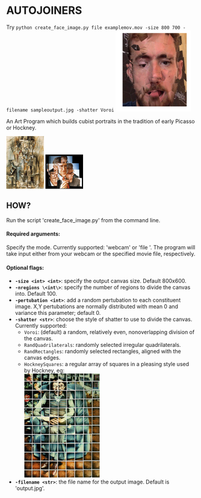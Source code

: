 # AUTOJOINERS

Try `python create_face_image.py file examplemov.mov -size 800 700 -filename sampleoutput.jpg -shatter Voroi`
<img src="sample_images/sampleoutput1.png" alt="Drawing" style="width: 200px;"/>


An Art Program which builds cubist portraits in the tradition of early Picasso or Hockney.

<img src="sample_images/picasso_manwithviolin.jpg" alt="Drawing" style="width: 100px;"/>
<img src="sample_images/hockney_joiner.jpg" alt="Drawing" style="width: 100px;"/>

## HOW?

Run the script 'create_face_image.py' from the command line.
#### Required arguments:
Specify the mode. Currently supported: 'webcam' or 'file <filename>'.
The program will take input either from your webcam or the specified movie file, respectively.

#### Optional flags:
* <b>`-size <int> <int>`</b>: specify the output canvas size. Default 800x600.
* <b>`-nregions \<int\>`</b>: specify the number of regions to divide the canvas into. Default 100.
* <b>`-pertubation <int>`</b>: add a random pertubation to each constituent image. X,Y pertubations are normally distributed with mean 0 and variance this parameter; default 0.
* <b>`-shatter <str>`</b>: choose the style of shatter to use to divide the canvas. Currently supported:
  * `Voroi`: (default) a random, relatively even, nonoverlapping division of the canvas.
  * `RandQuadrilaterals`: randomly selected irregular quadrilaterals.
  * `RandRectangles`: randomly selected rectangles, aligned with the canvas edges.
  * `HockneySquares`: a regular array of squares in a pleasing style used by Hockney, eg:
  <br/><img src="sample_images/hockney_squares.jpg" alt="Drawing" style="width: 200px;"/>
* <b>`-filename <str>`</b>: the file name for the output image. Default is 'output.jpg'.

